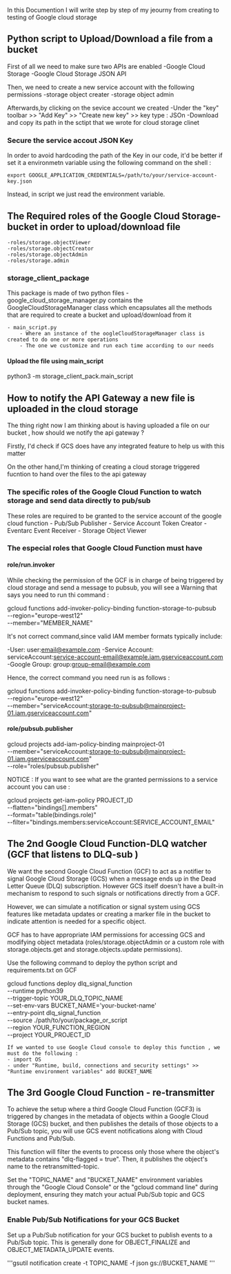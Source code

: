 In this Documention I will write step by step of my jeourny from creating to testing of Google cloud storage 

## Python script to Upload/Download a file from a bucket

First of all we need to make sure two APIs are enabled 
    -Google Cloud Storage
    -Google Cloud Storage JSON API

Then, we need to create a new service account with the following permissions 
    -storage object creater
    -storage object admin

Afterwards,by clicking on the sevice account we created
    -Under the "key" toolbar >> "Add Key" >> "Create new key" >> key type : JSOn
    -Download and copy its path in the sctipt that we wrote for cloud storage clinet

### Secure the service accout JSON Key
In order to avoid hardcoding the path of the Key in our code, it'd be better if set it a environmetn variable using the following command on the shell :

    export GOOGLE_APPLICATION_CREDENTIALS=/path/to/your/service-account-key.json

Instead, in script we just read the environment variable.

## The Required roles of the Google Cloud Storage-bucket in order to upload/download file 
    -roles/storage.objectViewer
    -roles/storage.objectCreator
    -roles/storage.objectAdmin
    -roles/storage.admin

### storage_client_package
This package is made of two python files 
    - google_cloud_storage_manager.py 
         contains the GoogleCloudStorageManager class which encapsulates all the methods that are required to create a bucket and upload/download from it

    - main_script.py 
        - Where an instance of the oogleCloudStorageManager class is created to do one or more operations
        - The one we customize and run each time according to our needs
#### Upload the file using main_script

python3 -m storage_client_pack.main_script

## How to notify the API Gateway a new file is uploaded in the cloud storage

The thing right now I am thinking about is having uploaded a file on our bucket , how should we notify the api gateway ?

Firstly, I'd check if GCS does have any integrated feature to help us with this matter

On the other hand,I'm thinking of creating a cloud storage triggered fucntion to hand over the files to the api gateway

### The specific roles of the Google Cloud Function to watch storage and send data directly to pub/sub
These roles are required to be granted to the service account of the google cloud function 
    - Pub/Sub Publisher
    - Service Account Token Creator
    - Eventarc Event Receiver
    - Storage Object Viewer
### The especial roles that Google Cloud Function must have
 #### role/run.invoker
 While checking the permission of the GCF is in charge of being triggered by cloud storage and send a message to pubsub, you will see a Warning that says you need to run thi command : 

 gcloud functions add-invoker-policy-binding function-storage-to-pubsub \
      --region="europe-west12" \
      --member="MEMBER_NAME"

It's not correct command,since valid IAM member formats typically include:

-User: user:email@example.com
-Service Account: serviceAccount:service-account-email@example.iam.gserviceaccount.com
-Google Group: group:group-email@example.com   

Hence, the correct command you need run is as follows : 

gcloud functions add-invoker-policy-binding function-storage-to-pubsub \
    --region="europe-west12" \
    --member="serviceAccount:storage-to-pubsub@mainproject-01.iam.gserviceaccount.com"

#### role/pubsub.publisher
gcloud projects add-iam-policy-binding mainproject-01 \
    --member="serviceAccount:storage-to-pubsub@mainproject-01.iam.gserviceaccount.com" \
    --role="roles/pubsub.publisher"

NOTICE : 
 If you want to see what are the granted permissions to a service account you can use : 

 gcloud projects get-iam-policy PROJECT_ID \
    --flatten="bindings[].members" \
    --format="table(bindings.role)" \
    --filter="bindings.members:serviceAccount:SERVICE_ACCOUNT_EMAIL"

## The 2nd Google Cloud Function-DLQ watcher (GCF that listens to DLQ-sub )

 We want the second Google Cloud Function (GCF) to act as a notifier to signal Google Cloud Storage (GCS) when a message ends up in the Dead Letter Queue (DLQ) subscription. However GCS itself doesn't have a built-in mechanism to respond to such signals or notifications directly from a GCF.

 However, we can simulate a notification or signal system using GCS features like metadata updates or creating a marker file in the bucket to indicate attention is needed for a specific object.

  GCF has to have appropriate IAM permissions for accessing GCS and modifying object metadata (roles/storage.objectAdmin or a custom role with storage.objects.get and storage.objects.update permissions).

  Use the following command to deploy the python script and requirements.txt on GCF 

  gcloud functions deploy dlq_signal_function \
    --runtime python39 \
    --trigger-topic YOUR_DLQ_TOPIC_NAME \
    --set-env-vars BUCKET_NAME='your-bucket-name' \
    --entry-point dlq_signal_function \
    --source ./path/to/your/package_or_script \
    --region YOUR_FUNCTION_REGION \
    --project YOUR_PROJECT_ID


    If we wanted to use Google Cloud console to deploy this function , we must do the following :
    - import OS
    - under "Runtime, build, connections and security settings" >> "Runtime environment variables" add BUCKET_NAME


## The 3rd Google Cloud Function - re-transmitter 

  To achieve the setup where a third Google Cloud Function (GCF3) is triggered by changes in the metadata of objects within a Google Cloud Storage (GCS) bucket, and then publishes the details of those objects to a Pub/Sub topic, you will use GCS event notifications along with Cloud Functions and Pub/Sub.

  This function will filter the events to process only those where the object's metadata contains "dlq-flagged = true". Then, it publishes the object's name to the retransmitted-topic.

  Set the "TOPIC_NAME" and "BUCKET_NAME" environment variables through the "Google Cloud Console" or the "gcloud command line" during deployment, ensuring they match your actual Pub/Sub topic and GCS bucket names.



### Enable Pub/Sub Notifications for your GCS Bucket
 
 Set up a Pub/Sub notification for your GCS bucket to publish events to a Pub/Sub topic. This is generally done for OBJECT_FINALIZE and OBJECT_METADATA_UPDATE events. 

 '''gsutil notification create -t TOPIC_NAME -f json gs://BUCKET_NAME '''

